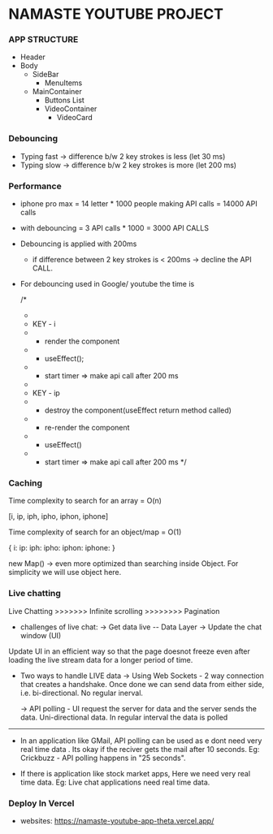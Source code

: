 # NAMASTE YOUTUBE PROJECT

### APP STRUCTURE

- Header
- Body
  - SideBar
    - MenuItems
  - MainContainer
    - Buttons List
    - VideoContainer
      - VideoCard

### Debouncing

- Typing fast -> difference b/w 2 key strokes is less (let 30 ms)
- Typing slow -> difference b/w 2 key strokes is more (let 200 ms)

### Performance

- iphone pro max = 14 letter \* 1000 people making API calls = 14000 API calls
- with debouncing = 3 API calls \* 1000 = 3000 API CALLS

- Debouncing is applied with 200ms

  - if difference between 2 key strokes is < 200ms -> decline the API CALL.

- For debouncing used in Google/ youtube the time is

  /\*

  -
  - KEY - i
  - - render the component
  - - useEffect();
  - - start timer => make api call after 200 ms
  -
  - KEY - ip
  - - destroy the component(useEffect return method called)
  - - re-render the component
  - - useEffect()
  - - start timer => make api call after 200 ms
      \*/

### Caching

Time complexity to search for an array = O(n)

[i, ip, iph, ipho, iphon, iphone]

Time complexity of search for an object/map = O(1)

{
i:
ip:
iph:
ipho:
iphon:
iphone:
}

new Map() -> even more optimized than searching inside Object.
For simplicity we will use object here.

### Live chatting

Live Chatting >>>>>>> Infinite scrolling >>>>>>>> Pagination

- challenges of live chat:
  -> Get data live -- Data Layer
  -> Update the chat window (UI)

Update UI in an efficient way so that the page doesnot freeze even after loading the live stream data for a longer period of time.

- Two ways to handle LIVE data
  -> Using Web Sockets - 2 way connection that creates a handshake. Once done we can send data from either side, i.e. bi-directional. No regular inerval.

  -> API polling - UI request the server for data and the server sends the data. Uni-directional data. In regular interval the data is polled

---

- In an application like GMail, API polling can be used as e dont need very real time data . Its okay if the reciver gets the mail after 10 seconds. Eg: Crickbuzz - API polling happens in "25 seconds".

- If there is application like stock market apps, Here we need very real time data. Eg: Live chat applications need real time data.


### Deploy In Vercel
- websites: https://namaste-youtube-app-theta.vercel.app/
